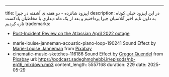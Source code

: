 ---
title: اپیزود شانزده - دو هفته ی آشفته در جیرا
description: در این اپیزود خیلی کوتاه به داون تایم اخیر آتلاسیان جیرا پرداختیم و بعد از یک ماه دیداری با مخاطبان پادکست تازه کردیم
trademarks:
  - <p><a href="https://www.atlassian.com/blog/atlassian-engineering/post-incident-review-april-2022-outage" target="_blank" rel="noopener noreferer nofollow">Post-Incident Review on the Atlassian April 2022 outage</a></p>
  - marie-louise-janneman-acoustic-piano-loop-190241 Sound Effect by <a href="https://pixabay.com/users/mleckert82-6606463/?utm_source=link-attribution&utm_medium=referral&utm_campaign=music&utm_content=190241">Marie-Louise Janneman</a> from <a href="https://pixabay.com/sound-effects//?utm_source=link-attribution&utm_medium=referral&utm_campaign=music&utm_content=190241">Pixabay</a>
  - cinematic-music-sketches-116186 Sound Effect by <a href="https://pixabay.com/users/gregorquendel-19912121/?utm_source=link-attribution&utm_medium=referral&utm_campaign=music&utm_content=116186">Gregor Quendel</a> from <a href="https://pixabay.com/sound-effects//?utm_source=link-attribution&utm_medium=referral&utm_campaign=music&utm_content=116186">Pixabay</a>
url: https://podcast.sadeghmohebbi.ir/episods/nb-ep16_mixdown.mp3
content_length: 5557168
duration: 229
date: 2025-05-29
